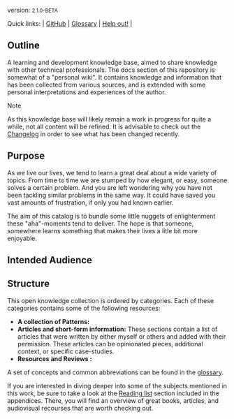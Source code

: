  
version: <small>2.1.0-BETA</small>

Quick links: | [GitHub](https://github.com/sddevelopment-be/penguin-pragmatic-patterns) | [Glossary](/X_Appendix/Glossary/HOME) | [Help out!](https://github.com/sddevelopment-be/penguin-pragmatic-patterns/blob/main/CONTRIBUTING.md) |


## Outline

A learning and development knowledge base, aimed to share knowledge with other technical professionals.
The docs section of this repository is somewhat of a "personal wiki".
It contains knowledge and information that has been collected from various sources, and is extended with some personal interpretations and experiences of the author.

> [!NOTE]
> As this knowledge base will likely remain a work in progress for quite a while,
> not all content will be refined. It is advisable to check out the [Changelog](/X_Appendix/HOME?id=changelog) in order to see what has been changed recently. 

## Purpose

As we live our lives, we tend to learn a great deal about a wide variety of topics.
From time to time we are stumped by how elegant, or easy, someone solves a certain problem. And you are left wondering why you have not been tackling similar problems in the same way. It could have saved you vast amounts of frustration, if only you had known earlier.

The aim of this catalog is to bundle some little nuggets of enlightenment these "aha"-moments tend to deliver.
The hope is that someone, somewhere learns something that makes their lives a litle bit more enjoyable.

## Intended Audience

## Structure

This open knowledge collection is ordered by categories. Each of these categories contains
some of the following resources:

- **A collection of Patterns:**
- **Articles and short-form information:** These sections contain a list of articles that were written by either myself or others and added with their permission. These articles can be opinionated pieces, additional context, or specific case-studies.
- **Resources and Reviews :**

A set of concepts and common abbreviations can be found in the [glossary](/X_APPENDIX/HOME?id=glossary).

If you are interested in diving deeper into some of the subjects mentioned in this work, be sure to take a look at the [Reading list](/X_Appendix/HOME?id=reading-list) section included in the appendices. There, you will find an overview of great books, articles, and audiovisual recourses that are worth checking out.
